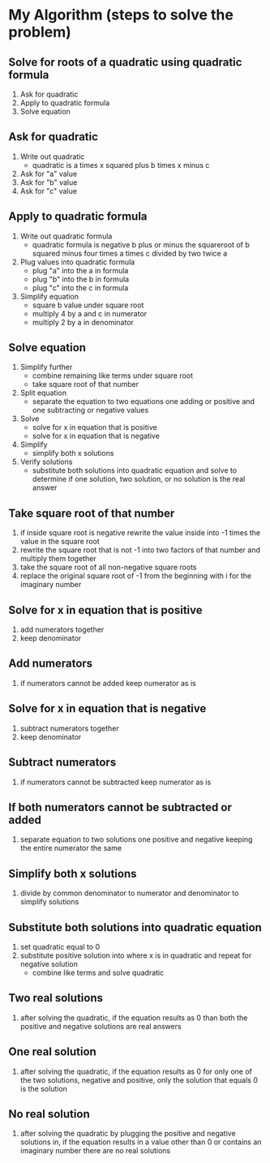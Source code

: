 # My Algorithm (steps to solve the problem)

## Solve for roots of a quadratic using quadratic formula
1. Ask for quadratic  
2. Apply to quadratic formula
3. Solve equation 

## Ask for quadratic 
1. Write out quadratic
    - quadratic is a times x squared plus b times x minus c 
2. Ask for "a" value 
3. Ask for "b" value
4. Ask for "c" value 

## Apply to quadratic formula
1. Write out quadratic formula
    - quadratic formula is negative b plus or minus the squareroot of b squared minus four times a times c divided by two twice a 
2. Plug values into quadratic formula
    - plug "a" into the a in formula
    - plug "b" into the b in formula
    - plug "c" into the c in formula
3. Simplify equation
    - square b value under square root
    - multiply 4 by a and c in numerator
    - multiply 2 by a in denominator 

## Solve equation 
1. Simplify further
    - combine remaining like terms under square root
    - take square root of that number
2. Split equation 
    - separate the equation to two equations one adding or positive and one subtracting or negative values 
3. Solve
    - solve for x in equation that is positive
    - solve for x in equation that is negative
4. Simplify 
    - simplify both x solutions 
5. Verify solutions
    - substitute both solutions into quadratic equation and solve to determine if one solution, two solution, or no solution is the real answer 

## Take square root of that number
1. if inside square root is negative rewrite the value inside into -1 times the value in the square root
2. rewrite the square root that is not -1 into two factors of that number and multiply them together
3. take the square root of all non-negative square roots
4. replace the original square root of -1 from the beginning with i for the imaginary number

## Solve for x in equation that is positive
1. add numerators together
2. keep denominator

## Add numerators
1. if numerators cannot be added keep numerator as is 

## Solve for x in equation that is negative
1. subtract numerators together 
2. keep denominator 

## Subtract numerators
1. if numerators cannot be subtracted keep numerator as is

## If both numerators cannot be subtracted or added 
1. separate equation to two solutions one positive and negative keeping the entire numerator the same 

## Simplify both x solutions 
1. divide by common denominator to numerator and denominator to simplify solutions

## Substitute both solutions into quadratic equation
1. set quadratic equal to 0
2. substitute positive solution into where x is in quadratic and repeat for negative solution 
    - combine like terms and solve quadratic 

## Two real solutions
1. after solving the quadratic, if the equation results as 0 than both the positive and negative solutions are real answers 

## One real solution 
1. after solving the quadratic, if the equation results as 0 for only one of the two solutions, negative and positive, only the solution that equals 0 is the solution

## No real solution 
1. after solving the quadratic by plugging the positive and negative solutions in, if the equation results in a value other than 0 or contains an imaginary number there are no real solutions
